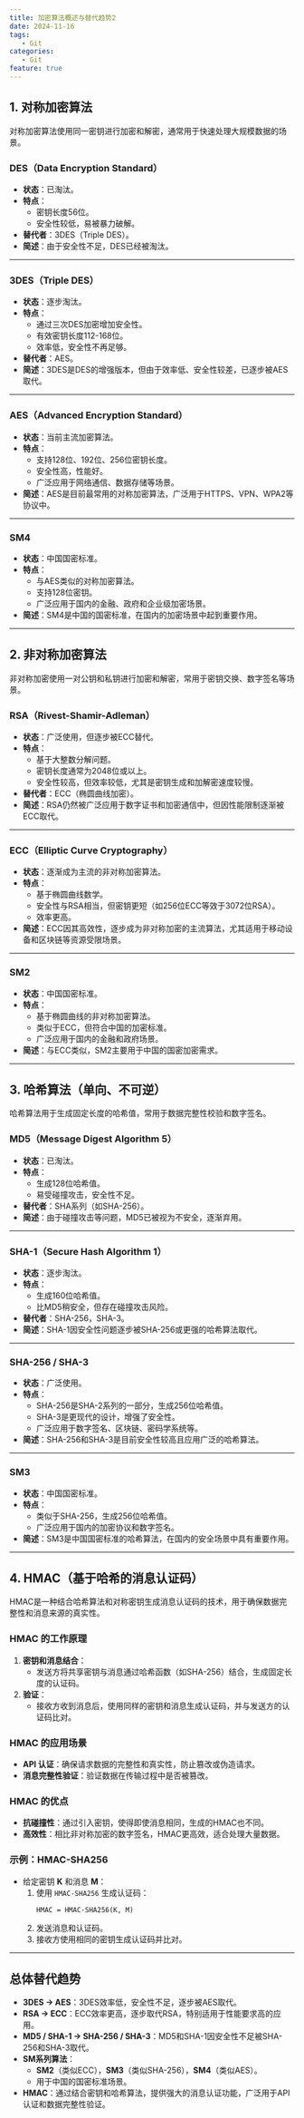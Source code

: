 ```yaml
---
title: 加密算法概述与替代趋势2
date: 2024-11-16
tags:
   - Git
categories:
   - Git
feature: true
---
```

## 1. 对称加密算法
对称加密算法使用同一密钥进行加密和解密，通常用于快速处理大规模数据的场景。

### **DES（Data Encryption Standard）**
- **状态**：已淘汰。
- **特点**：
    - 密钥长度56位。
    - 安全性较低，易被暴力破解。
- **替代者**：3DES（Triple DES）。
- **简述**：由于安全性不足，DES已经被淘汰。

---

### **3DES（Triple DES）**
- **状态**：逐步淘汰。
- **特点**：
    - 通过三次DES加密增加安全性。
    - 有效密钥长度112-168位。
    - 效率低，安全性不再足够。
- **替代者**：AES。
- **简述**：3DES是DES的增强版本，但由于效率低、安全性较差，已逐步被AES取代。

---

### **AES（Advanced Encryption Standard）**
- **状态**：当前主流加密算法。
- **特点**：
    - 支持128位、192位、256位密钥长度。
    - 安全性高，性能好。
    - 广泛应用于网络通信、数据存储等场景。
- **简述**：AES是目前最常用的对称加密算法，广泛用于HTTPS、VPN、WPA2等协议中。

---

### **SM4**
- **状态**：中国国密标准。
- **特点**：
    - 与AES类似的对称加密算法。
    - 支持128位密钥。
    - 广泛应用于国内的金融、政府和企业级加密场景。
- **简述**：SM4是中国的国密标准，在国内的加密场景中起到重要作用。

---

## 2. 非对称加密算法
非对称加密使用一对公钥和私钥进行加密和解密，常用于密钥交换、数字签名等场景。

### **RSA（Rivest-Shamir-Adleman）**
- **状态**：广泛使用，但逐步被ECC替代。
- **特点**：
    - 基于大整数分解问题。
    - 密钥长度通常为2048位或以上。
    - 安全性较高，但效率较低，尤其是密钥生成和加解密速度较慢。
- **替代者**：ECC（椭圆曲线加密）。
- **简述**：RSA仍然被广泛应用于数字证书和加密通信中，但因性能限制逐渐被ECC取代。

---

### **ECC（Elliptic Curve Cryptography）**
- **状态**：逐渐成为主流的非对称加密算法。
- **特点**：
    - 基于椭圆曲线数学。
    - 安全性与RSA相当，但密钥更短（如256位ECC等效于3072位RSA）。
    - 效率更高。
- **简述**：ECC因其高效性，逐步成为非对称加密的主流算法，尤其适用于移动设备和区块链等资源受限场景。

---

### **SM2**
- **状态**：中国国密标准。
- **特点**：
    - 基于椭圆曲线的非对称加密算法。
    - 类似于ECC，但符合中国的加密标准。
    - 广泛应用于国内的金融和政府场景。
- **简述**：与ECC类似，SM2主要用于中国的国密加密需求。

---

## 3. 哈希算法（单向、不可逆）
哈希算法用于生成固定长度的哈希值，常用于数据完整性校验和数字签名。

### **MD5（Message Digest Algorithm 5）**
- **状态**：已淘汰。
- **特点**：
    - 生成128位哈希值。
    - 易受碰撞攻击，安全性不足。
- **替代者**：SHA系列（如SHA-256）。
- **简述**：由于碰撞攻击等问题，MD5已被视为不安全，逐渐弃用。

---

### **SHA-1（Secure Hash Algorithm 1）**
- **状态**：逐步淘汰。
- **特点**：
    - 生成160位哈希值。
    - 比MD5稍安全，但存在碰撞攻击风险。
- **替代者**：SHA-256，SHA-3。
- **简述**：SHA-1因安全性问题逐步被SHA-256或更强的哈希算法取代。

---

### **SHA-256 / SHA-3**
- **状态**：广泛使用。
- **特点**：
    - SHA-256是SHA-2系列的一部分，生成256位哈希值。
    - SHA-3是更现代的设计，增强了安全性。
    - 广泛应用于数字签名、区块链、密码学系统等。
- **简述**：SHA-256和SHA-3是目前安全性较高且应用广泛的哈希算法。

---

### **SM3**
- **状态**：中国国密标准。
- **特点**：
    - 类似于SHA-256，生成256位哈希值。
    - 广泛应用于国内的加密协议和数字签名。
- **简述**：SM3是中国国密标准的哈希算法，在国内的安全场景中具有重要作用。

---

## 4. HMAC（基于哈希的消息认证码）
HMAC是一种结合哈希算法和对称密钥生成消息认证码的技术，用于确保数据完整性和消息来源的真实性。

### **HMAC 的工作原理**
1. **密钥和消息结合**：
    - 发送方将共享密钥与消息通过哈希函数（如SHA-256）结合，生成固定长度的认证码。
2. **验证**：
    - 接收方收到消息后，使用同样的密钥和消息生成认证码，并与发送方的认证码比对。

### **HMAC 的应用场景**
- **API 认证**：确保请求数据的完整性和真实性，防止篡改或伪造请求。
- **消息完整性验证**：验证数据在传输过程中是否被篡改。

### **HMAC 的优点**
- **抗碰撞性**：通过引入密钥，使得即使消息相同，生成的HMAC也不同。
- **高效性**：相比非对称加密的数字签名，HMAC更高效，适合处理大量数据。

### **示例：HMAC-SHA256**
- 给定密钥 **K** 和消息 **M**：
    1. 使用 `HMAC-SHA256` 生成认证码：
       ```
       HMAC = HMAC-SHA256(K, M)
       ```
    2. 发送消息和认证码。
    3. 接收方使用相同的密钥生成认证码并比对。

---

## 总体替代趋势
- **3DES → AES**：3DES效率低，安全性不足，逐步被AES取代。
- **RSA → ECC**：ECC效率更高，逐步取代RSA，特别适用于性能要求高的应用。
- **MD5 / SHA-1 → SHA-256 / SHA-3**：MD5和SHA-1因安全性不足被SHA-256和SHA-3取代。
- **SM系列算法**：
    - **SM2**（类似ECC），**SM3**（类似SHA-256），**SM4**（类似AES）。
    - 用于中国的国密标准场景。
- **HMAC**：通过结合密钥和哈希算法，提供强大的消息认证功能，广泛用于API认证和数据完整性验证。


